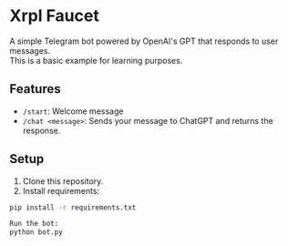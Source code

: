 # Xrpl Faucet

A simple Telegram bot powered by OpenAI's GPT that responds to user messages.  
This is a basic example for learning purposes.

## Features
- `/start`: Welcome message
- `/chat <message>`: Sends your message to ChatGPT and returns the response.

## Setup

1. Clone this repository.
2. Install requirements:

```bash
pip install -r requirements.txt

Run the bot:
python bot.py
